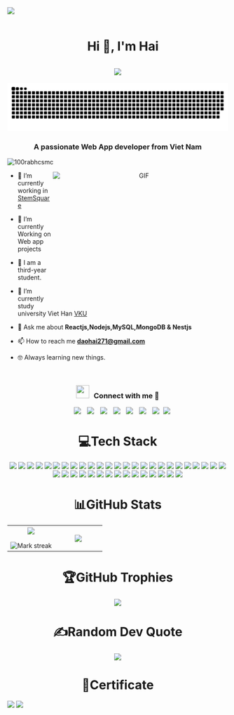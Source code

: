 <!--horizontal divider(gradiant)-->
<img src="https://user-images.githubusercontent.com/73097560/115834477-dbab4500-a447-11eb-908a-139a6edaec5c.gif">
<!--h1 without bottom border-->
<div id="user-content-toc">
  <ul align="center">
    <summary><h1 style="display: inline-block">Hi 👋, I'm Hai</h1></summary>
  </ul>
</div>
<p align="center">
  <a href="https://github.com/DenverCoder1/readme-typing-svg"><img src="https://readme-typing-svg.herokuapp.com?font=Time+New+Roman&color=%23C8BE25&size=25&center=true&vCenter=true&width=600&height=100&lines=Software+Engineer+@bld.ai;Computer+Science+Student;Competitive+Programmer;2x+ACPC+Finalist;Expert+on+Codeforces;Division+1+on+Codechef+(5+Stars);4+Kyu+on+Atcoder;Always+learning+new+things"></a>
</p>
<!--- snake -->
<div align="center">
  <img  src="https://github.com/1999AZZAR/1999AZZAR/blob/main/resources/img/grid-snake.svg"
       alt="snake" /></a>
</div>
<h3 align="center">A passionate Web App developer from Viet Nam</h3>

<p align="left"> <img src="https://komarev.com/ghpvc/?username=100rabhcsmc&label=Profile%20views&color=0e75b6&style=flat" alt="100rabhcsmc" /> </p>



<a target="_blank" align="center">
  <img align="right" top="500" height="300" width="400" alt="GIF" src="https://media.giphy.com/media/SWoSkN6DxTszqIKEqv/giphy.gif">
</a>

- 🔭 I’m currently working in <a href="http://stemsquare.vn/" target="blank">StemSquare</a>

- 🌱 I’m currently Working on Web app projects

- 🤝 I am a third-year student.

- 🌱 I’m currently study university Viet Han <a href="https://daotao.vku.udn.vn/" target="blank">VKU</a>

- 💬 Ask me about **Reactjs,Nodejs,MySQL,MongoDB & Nestjs**

- 📫 How to reach me **daohai271@gmail.com**
  
- 🤓 Always learning new things.

<br/>
<h3 align="center" > <img src="https://media.giphy.com/media/iY8CRBdQXODJSCERIr/giphy.gif" width="30" height="30" style="margin-right: 10px;">Connect with me 🤝 </h3>

<p align="center">

 <div align="center"  class="icons-social" style="margin-left: 10px;">
        <a style="margin-left: 10px;"  target="_blank" href="https://www.linkedin.com/in/h%E1%BA%A3i-%C4%91%C3%A0o-xu%C3%A2n-11bb6027a/">
			<img src="https://img.icons8.com/doodle/40/000000/linkedin--v2.png"></a>
        <a style="margin-left: 10px;" target="_blank" href="https://github.com/CEOBien">
		<img src="https://img.icons8.com/doodle/40/000000/github--v1.png"></a>
		<a style="margin-left: 10px;" target="_blank" href="https://stackoverflow.com/users/12053852/saurabh-chavan?tab=profile">
				<img src="https://img.icons8.com/external-tal-revivo-color-tal-revivo/40/000000/external-stack-overflow-is-a-question-and-answer-site-for-professional-logo-color-tal-revivo.png"></a>
	   <a style="margin-left: 10px;" target="_blank" href="#">
					<img src="https://img.icons8.com/external-sketchy-juicy-fish/0.6x/external-blog-online-services-sketchy-sketchy-juicy-fish.png"></a>
        <a style="margin-left: 10px;" target="_blank" href="https://instagram.com/haidayy.27">
			<img src="https://img.icons8.com/doodle/40/000000/instagram-new--v2.png"></a>
		<a style="margin-left: 10px;" target="_blank" href="https://twitter.com/100rabhcsmc">
			<img src="https://img.icons8.com/doodle/1x/twitter-squared--v2.png" ></a>
		<a style="margin-left: 10px;" target="_blank" href="#">
				<img src="https://img.icons8.com/doodle/1x/youtube--v2.png" ></a>
		<a style="margin-left: 5px;" target="_blank" href="#">
					<img src="https://img.icons8.com/plasticine/0.5x/resume.png" ></a>
      </div>

</p>


<h1 align="center">💻Tech Stack</h1>
<div align = "center">
	<img src="https://img.shields.io/badge/c-%2300599C.svg?style=plastic&logo=c&logoColor=white"/>
	<img src="https://img.shields.io/badge/css3-%231572B6.svg?style=plastic&logo=css3&logoColor=white"/>
	<img src="https://img.shields.io/badge/html5-%23E34F26.svg?style=plastic&logo=html5&logoColor=white"/>
 	<img src="https://img.shields.io/badge/java-%23ED8B00.svg?style=plastic&logo=java&logoColor=white"/>
	<img src="https://img.shields.io/badge/javascript-%23323330.svg?style=plastic&logo=javascript&logoColor=%23F7DF1E"/>
	<img src="https://img.shields.io/badge/php-%23777BB4.svg?style=plastic&logo=php&logoColor=white"/>
	<img src="https://img.shields.io/badge/python-3670A0?style=plastic&logo=python&logoColor=ffdd54"/>
	<img src="https://img.shields.io/badge/Solidity-%23363636.svg?style=plastic&logo=solidity&logoColor=white"/>
	<img src="https://img.shields.io/badge/vercel-%23000000.svg?style=plastic&logo=vercel&logoColor=white"/>
	<img src="https://img.shields.io/badge/Google%20Cloud-%234285F4.svg?style=plastic&logo=google-cloud&logoColor=white"/>
	<img src="https://img.shields.io/badge/bootstrap-%23563D7C.svg?style=plastic&logo=bootstrap&logoColor=white"/>
	<img src="https://img.shields.io/badge/chart.js-F5788D.svg?style=plastic&logo=chart.js&logoColor=white"/>
	<img src="https://img.shields.io/badge/expo-1C1E24?style=plastic&logo=expo&logoColor=#D04A37"/>
	<img src="https://img.shields.io/badge/express.js-%23404d59.svg?style=plastic&logo=express&logoColor=%2361DAFB"/>
	<img src="https://img.shields.io/badge/JWT-black?style=plastic&logo=JSON%20web%20tokens"/>
 	<img src = "https://img.shields.io/badge/laravel-%23FF2D20.svg?style=plastic&logo=laravel&logoColor=white"/>
	<img src = "https://img.shields.io/badge/NPM-%23000000.svg?style=plastic&logo=npm&logoColor=white"/>
	<img src = "https://img.shields.io/badge/nestjs-%23E0234E.svg?style=plastic&logo=nestjs&logoColor=white"/>
	<img src = "https://img.shields.io/badge/Next-black?style=plastic&logo=next.js&logoColor=white"/>
	 <img src = "https://img.shields.io/badge/node.js-6DA55F?style=plastic&logo=node.js&logoColor=white"/>
	 <img src = "https://img.shields.io/badge/react-%2320232a.svg?style=plastic&logo=react&logoColor=%2361DAFB"/>
	 <img src = "https://img.shields.io/badge/react_native-%2320232a.svg?style=plastic&logo=react&logoColor=%2361DAFB"/>
	<img src = "https://img.shields.io/badge/React_Router-CA4245?style=plastic&logo=react-router&logoColor=white"/>
	<img src = "https://img.shields.io/badge/redux-%23593d88.svg?style=plastic&logo=redux&logoColor=white"/>
	 <img src = "https://img.shields.io/badge/SASS-hotpink.svg?style=plastic&logo=SASS&logoColor=white"/>
	 <img src = "https://img.shields.io/badge/Socket.io-black?style=plastic&logo=socket.io&badgeColor=010101"/>
	 <img src = "https://img.shields.io/badge/vuejs-%2335495e.svg?style=plastic&logo=vuedotjs&logoColor=%234FC08D"/>
	 <img src = "https://img.shields.io/badge/webpack-%238DD6F9.svg?style=plastic&logo=webpack&logoColor=black"/>
	 <img src = "https://img.shields.io/badge/yarn-%232C8EBB.svg?style=plastic&logo=yarn&logoColor=white"/>
	 <img src = "https://img.shields.io/badge/apache-%23D42029.svg?style=plastic&logo=apache&logoColor=white"/>
	 <img src = "https://img.shields.io/badge/MongoDB-%234ea94b.svg?style=plastic&logo=mongodb&logoColor=white"/>
	 <img src = "https://img.shields.io/badge/mysql-%2300f.svg?style=plastic&logo=mysql&logoColor=white"/>
	 <img src = "https://img.shields.io/badge/Canva-%2300C4CC.svg?style=plastic&logo=Canva&logoColor=white"/>
	 <img src = "https://img.shields.io/badge/figma-%23F24E1E.svg?style=plastic&logo=figma&logoColor=white"/>
	 <img src = "https://img.shields.io/badge/Keras-%23D00000.svg?style=plastic&logo=Keras&logoColor=white"/>
	 <img src = "https://img.shields.io/badge/Postman-FF6C37?style=plastic&logo=postman&logoColor=white"/>
	 <img src = "https://img.shields.io/badge/docker-%230db7ed.svg?style=plastic&logo=docker&logoColor=white"/>
	 <img src = "https://img.shields.io/badge/-Swagger-%23Clojure?style=plastic&logo=swagger&logoColor=white"/>
	 <img src = "https://img.shields.io/badge/Babel-F9DC3e?style=plastic&logo=babel&logoColor=black"/>
	 <img src = "https://img.shields.io/badge/TensorFlow-%23FF6F00.svg?style=plastic&logo=TensorFlow&logoColor=white"/>
	 
</div>

<h1 align="center"> 📊GitHub Stats </h1>

<!--- stats & Trophy (start) -->
<p align="center">
  <!--- stats (start) -->
<table align="center">
<tr border="none">
<td width="50%" align="center">
  
  <img  align="center"  src="https://github-readme-stats.vercel.app/api?username=CEOBien&theme=material-palenight&hide_border=false&include_all_commits=true&count_private=true" />
  <br></br>
  <img  title="🔥 Get streak stats for your profile at git.io/streak-stats" alt="Mark streak" src="https://github-readme-streak-stats.herokuapp.com/?user=CEOBien&theme=material-palenight&hide_border=true" /> 
</td>

<td width="50%" align="center">

  <img  align="center"  src="https://github-readme-stats.vercel.app/api/top-langs/?username=CEOBien&theme=material-palenight&hide_border=false&include_all_commits=true&count_private=false&layout=compact"/>
  
  </td>
</tr>
</table>
<!--- stats (end) -->




</p>        
<!--- stats (end) -->


<h1 align="center">🏆GitHub Trophies</h1>
<div align="center">
	<img  align="center"  src="https://github-trophies.vercel.app/?username=CEOBien&theme=matrix&no-frame=false&no-bg=false&margin-w=4" />
</div>


<h1 align="center">✍️Random Dev Quote</h1>
<div align="center">
	<img  align="center"  src="https://quotes-github-readme.vercel.app/api?type=horizontal&theme=radical" />
</div>

<h1 align="center">🎯Certificate </h1>
<img src="https://www.hackerrank.com/certificates/bef2e59b7f20" width="512px"/>
<link src="https://www.hackerrank.com/certificates/bef2e59b7f20"></link>

<!--horizontal divider(gradiant)-->
<img src="https://user-images.githubusercontent.com/73097560/115834477-dbab4500-a447-11eb-908a-139a6edaec5c.gif">

